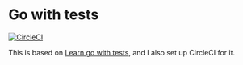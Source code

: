# Go with tests

[![CircleCI](https://dl.circleci.com/status-badge/img/circleci/4ZCESvMWRHdZTpZssgF3eF/GsCn7h1636en3XZ4MCxtCP/tree/main.svg?style=svg&circle-token=CCIPRJ_KjcHwnbCxWzSvTTtPftq1h_6973cdb388fac37cdc7e8e07b16f8b15f0618bd3)](https://dl.circleci.com/status-badge/redirect/circleci/4ZCESvMWRHdZTpZssgF3eF/GsCn7h1636en3XZ4MCxtCP/tree/main)

This is based on [Learn go with tests](https://quii.gitbook.io/learn-go-with-tests/), and I also set up CircleCI for it.
